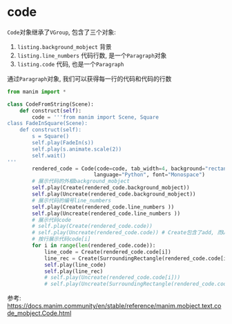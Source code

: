 # code


`Code`对象继承了`VGroup`, 包含了三个对象:
1. `listing.background_mobject` 背景
2. `listing.line_numbers` 代码行数, 是一个`Paragraph`对象
3. `listing.code` 代码, 也是一个`Paragraph`

通过`Paragraph`对象, 我们可以获得每一行的代码和代码的行数

```python
from manim import *

class CodeFromString(Scene):
    def construct(self):
        code = '''from manim import Scene, Square
class FadeInSquare(Scene):
    def construct(self):
        s = Square()
        self.play(FadeIn(s))
        self.play(s.animate.scale(2))
        self.wait()
'''
        rendered_code = Code(code=code, tab_width=4, background="rectangle",
                            language="Python", font="Monospace")
        # 展示代码的外框background_mobject
        self.play(Create(rendered_code.background_mobject))
        self.play(Uncreate(rendered_code.background_mobject))
        # 展示代码的编号line_numbers
        self.play(Create(rendered_code.line_numbers ))
        self.play(Uncreate(rendered_code.line_numbers ))
        # 展示代码code
        # self.play(Create(rendered_code.code))
        # self.play(Uncreate(rendered_code.code)) # Create包含了add, 而Uncreate包含了remove. 如果不注释,则不能按行显示
        # 按行展示代码code[i]
        for i in range(len(rendered_code.code)):
            line_code = Create(rendered_code.code[i])
            line_rec = Create(SurroundingRectangle(rendered_code.code[i], corner_radius=0.2))
            self.play(line_code)
            self.play(line_rec)
            # self.play(Uncreate(rendered_code.code[i]))
            # self.play(Uncreate(SurroundingRectangle(rendered_code.code[i], corner_radius=0.2)))

```

参考:
https://docs.manim.community/en/stable/reference/manim.mobject.text.code_mobject.Code.html